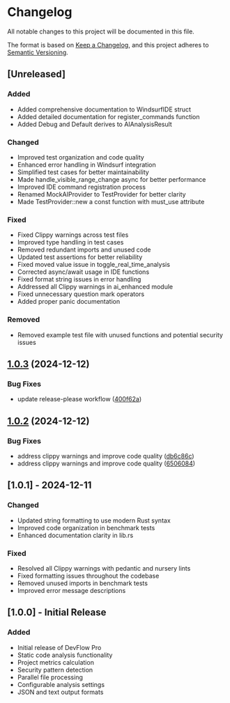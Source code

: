 # Changelog

All notable changes to this project will be documented in this file.

The format is based on [Keep a Changelog](https://keepachangelog.com/en/1.0.0/),
and this project adheres to [Semantic Versioning](https://semver.org/spec/v2.0.0.html).

## [Unreleased]

### Added
- Added comprehensive documentation to WindsurfIDE struct
- Added detailed documentation for register_commands function
- Added Debug and Default derives to AIAnalysisResult

### Changed
- Improved test organization and code quality
- Enhanced error handling in Windsurf integration
- Simplified test cases for better maintainability
- Made handle_visible_range_change async for better performance
- Improved IDE command registration process
- Renamed MockAIProvider to TestProvider for better clarity
- Made TestProvider::new a const function with must_use attribute

### Fixed
- Fixed Clippy warnings across test files
- Improved type handling in test cases
- Removed redundant imports and unused code
- Updated test assertions for better reliability
- Fixed moved value issue in toggle_real_time_analysis
- Corrected async/await usage in IDE functions
- Fixed format string issues in error handling
- Addressed all Clippy warnings in ai_enhanced module
- Fixed unnecessary question mark operators
- Added proper panic documentation

### Removed
- Removed example test file with unused functions and potential security issues

## [1.0.3](https://github.com/QuantumMeta4/devflow-pro/compare/v1.0.2...v1.0.3) (2024-12-12)

### Bug Fixes
* update release-please workflow ([400f62a](https://github.com/QuantumMeta4/devflow-pro/commit/400f62ab9868f9da2b97f72dac3180bccae8eb53))

## [1.0.2](https://github.com/QuantumMeta4/devflow-pro/compare/v1.0.1...v1.0.2) (2024-12-12)

### Bug Fixes
* address clippy warnings and improve code quality ([db6c86c](https://github.com/QuantumMeta4/devflow-pro/commit/db6c86c942363484996c2ec9e6f22d7336826447))
* address clippy warnings and improve code quality ([6506084](https://github.com/QuantumMeta4/devflow-pro/commit/6506084e4adb93c0d25eb89c020dfc5e8edf3946))

## [1.0.1] - 2024-12-11

### Changed
- Updated string formatting to use modern Rust syntax
- Improved code organization in benchmark tests
- Enhanced documentation clarity in lib.rs

### Fixed
- Resolved all Clippy warnings with pedantic and nursery lints
- Fixed formatting issues throughout the codebase
- Removed unused imports in benchmark tests
- Improved error message descriptions

## [1.0.0] - Initial Release

### Added
- Initial release of DevFlow Pro
- Static code analysis functionality
- Project metrics calculation
- Security pattern detection
- Parallel file processing
- Configurable analysis settings
- JSON and text output formats
